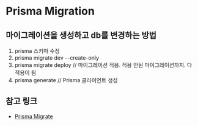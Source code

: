 # Prisma Migration

## 마이그레이션을 생성하고 db를 변경하는 방법
1. prisma 스키마 수정
2. prisma migrate dev --create-only
3. prisma migrate deploy // 마이그레이션 적용. 적용 안된 마이그레이션까지. 다 적용이 됨
4. prisma generate // Prisma 클라이언트 생성

## 참고 링크
- [Prisma Migrate](https://www.prisma.io/docs/orm/prisma-migrate/getting-started)